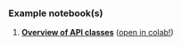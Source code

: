 ### Example notebook(s)

1. **[Overview of API classes](torch_nets_example.ipynb)** ([open in colab!](https://colab.research.google.com/github/mvinyard/torch-nets/blob/main/notebooks/torch_nets_example.ipynb))
